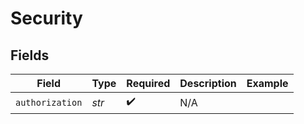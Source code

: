 # Security


## Fields

| Field              | Type               | Required           | Description        | Example            |
| ------------------ | ------------------ | ------------------ | ------------------ | ------------------ |
| `authorization`    | *str*              | :heavy_check_mark: | N/A                |                    |